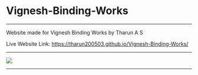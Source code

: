 # Vignesh-Binding-Works
---
Website made for Vignesh Binding Works by Tharun A S

Live Website Link: https://tharun200503.github.io/Vignesh-Binding-Works/

---

<img src="#">

---
